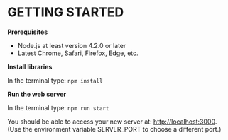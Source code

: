 GETTING STARTED
===============

**Prerequisites**

* Node.js at least version 4.2.0 or later
* Latest Chrome, Safari, Firefox, Edge, etc.

**Install libraries**

In the terminal type: `npm install`

**Run the web server**

In the terminal type: `npm run start`

You should be able to access your new server at: [http://localhost:3000](http://localhost:3000).  (Use
the environment variable SERVER_PORT to choose a different port.)
